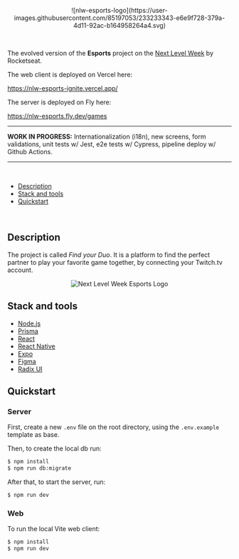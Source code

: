 

<p align="center"> ![nlw-esports-logo](https://user-images.githubusercontent.com/85197053/233233343-e6e9f728-379a-4d11-92ac-b164958264a4.svg) </p>
<br>

The evolved version of the **Esports** project on the [Next Level Week](https://lp.rocketseat.com.br/nlw) by Rocketseat.

The web client is deployed on Vercel here:

 https://nlw-esports-ignite.vercel.app/

The server is deployed on Fly here: 

https://nlw-esports.fly.dev/games

<hr>

**WORK IN PROGRESS:** Internationalization (i18n), new screens, form validations, unit tests w/ Jest, e2e tests w/ Cypress, pipeline deploy w/ Github Actions.

<hr>
<br>

  - [Description](#description)
  - [Stack and tools](#stack-and-tools)
  - [Quickstart](#quickstart)

<br>

## Description

The project is called *Find your Duo*.
It is a platform to find the perfect partner to play your favorite game together, by connecting your Twitch.tv account.

<p align="center">
<img src="./assets/img/app-preview.jpeg" alt="Next Level Week Esports Logo"/></p>

## Stack and tools
* [Node.js](https://nodejs.org/en/)
* [Prisma](https://www.prisma.io/)
* [React](https://reactjs.org/)
* [React Native](https://reactnative.dev/)
* [Expo](https://expo.dev/)
* [Figma](https://www.figma.com/)
* [Radix UI](https://www.radix-ui.com/)


## Quickstart

### Server

First, create a new ``.env`` file on the root directory, using the `.env.example` template as base.

Then, to create the local db run:
```sh
$ npm install
$ npm run db:migrate
```

After that, to start the server, run:
```sh
$ npm run dev
```

### Web

To run the local Vite web client:
```sh
$ npm install
$ npm run dev
```


